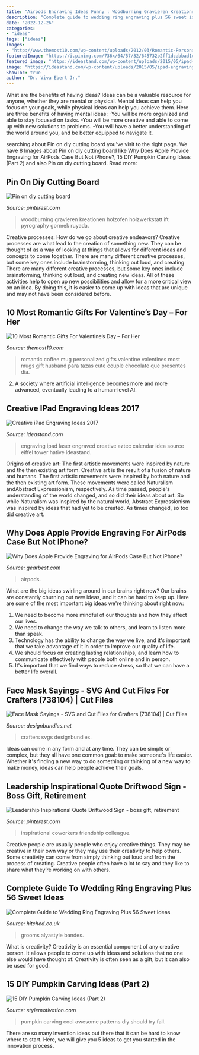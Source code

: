 ```yaml
---
title: "Airpods Engraving Ideas Funny : Woodburning Gravieren Kreationen Holzofen Holzwerkstatt Ift Pyrography Gormek Ruyada"
description: "Complete guide to wedding ring engraving plus 56 sweet ideas"
date: "2022-12-26"
categories:
- "ideas"
tags: ["ideas"]
images:
- "http://www.themost10.com/wp-content/uploads/2012/03/Romantic-Personalized-Coffee-Mug-Set.jpg"
featuredImage: "https://i.pinimg.com/736x/64/57/32/645732b2ff1dcabbad1cd9c2f233c887.jpg"
featured_image: "https://ideastand.com/wp-content/uploads/2015/05/ipad-engraving-ideas/4-ipad-engraving-ideas.jpg"
image: "https://ideastand.com/wp-content/uploads/2015/05/ipad-engraving-ideas/4-ipad-engraving-ideas.jpg"
ShowToc: true
author: "Dr. Viva Ebert Jr."
---
```



What are the benefits of having ideas?
Ideas can be a valuable resource for anyone, whether they are mental or physical. Mental ideas can help you focus on your goals, while physical ideas can help you achieve them. Here are three benefits of having mental ideas: 
-You will be more organized and able to stay focused on tasks. 
-You will be more creative and able to come up with new solutions to problems. 
-You will have a better understanding of the world around you, and be better equipped to navigate it.

	

		
searching about Pin on diy cutting board you've visit to the right page. We have 8 Images about Pin on diy cutting board like Why Does Apple Provide Engraving for AirPods Case But Not iPhone?, 15 DIY Pumpkin Carving Ideas (Part 2) and also Pin on diy cutting board. Read more:
		
    
## Pin On Diy Cutting Board

<img loading=lazy src="https://i.pinimg.com/736x/64/57/32/645732b2ff1dcabbad1cd9c2f233c887.jpg" onerror="this.onerror=null;this.src='https://tse3.mm.bing.net/th?id=OIP.Mi0taRV7PYRzXZ1XstN7ZQHaJ3&amp;pid=15.1';" alt="Pin on diy cutting board">

_Source: pinterest.com_

>woodburning gravieren kreationen holzofen holzwerkstatt ift pyrography gormek ruyada. 

	

Creative processes: How do we go about creative endeavors?
Creative processes are what lead to the creation of something new. They can be thought of as a way of looking at things that allows for different ideas and concepts to come together. There are many different creative processes, but some key ones include brainstorming, thinking out loud, and creating 
There are many different creative processes, but some key ones include brainstorming, thinking out loud, and creating new ideas. All of these activities help to open up new possibilities and allow for a more critical view on an idea. By doing this, it is easier to come up with ideas that are unique and may not have been considered before.

    
## 10 Most Romantic Gifts For Valentine’s Day – For Her

<img loading=lazy src="http://www.themost10.com/wp-content/uploads/2012/03/Romantic-Personalized-Coffee-Mug-Set.jpg" onerror="this.onerror=null;this.src='https://tse3.mm.bing.net/th?id=OIP.5AX1Z2_Yh9UZt4B_csiZPwHaE7&amp;pid=15.1';" alt="10 Most Romantic Gifts For Valentine’s Day – For Her">

_Source: themost10.com_

>romantic coffee mug personalized gifts valentine valentines most mugs gift husband para tazas cute couple chocolate que presentes dia. 

	

2. A society where artificial intelligence becomes more and more advanced, eventually leading to a human-level AI. 

    
## Creative IPad Engraving Ideas 2017

<img loading=lazy src="https://ideastand.com/wp-content/uploads/2015/05/ipad-engraving-ideas/4-ipad-engraving-ideas.jpg" onerror="this.onerror=null;this.src='https://tse4.mm.bing.net/th?id=OIP._gzcQdkQZOkatULS8lnYqgHaHa&amp;pid=15.1';" alt="Creative iPad Engraving Ideas 2017">

_Source: ideastand.com_

>engraving ipad laser engraved creative aztec calendar idea source eiffel tower hative ideastand. 

	

Origins of creative art: The first artistic movements were inspired by nature and the then existing art form.
Creative art is the result of a fusion of nature and humans. The first artistic movements were inspired by both nature and the then existing art form. These movements were called Naturalism andAbstract Expressionism, respectively. As time passed, people's understanding of the world changed, and so did their ideas about art. So while Naturalism was inspired by the natural world, Abstract Expressionism was inspired by ideas that had yet to be created. As times changed, so too did creative art.

    
## Why Does Apple Provide Engraving For AirPods Case But Not IPhone?

<img loading=lazy src="https://review.gbtcdn.com/upload/gearbest/review/20200121/594D79B6DA35D07C7C4B1604CBF06622.jpg" onerror="this.onerror=null;this.src='https://tse2.mm.bing.net/th?id=OIP.I9au80im_jLAnQA_jnXwzgHaD_&amp;pid=15.1';" alt="Why Does Apple Provide Engraving for AirPods Case But Not iPhone?">

_Source: gearbest.com_

>airpods. 

	

What are the big ideas swirling around in our brains right now?
Our brains are constantly churning out new ideas, and it can be hard to keep up. Here are some of the most important big ideas we're thinking about right now: 
1. We need to become more mindful of our thoughts and how they affect our lives. 
2. We need to change the way we talk to others, and learn to listen more than speak. 
3. Technology has the ability to change the way we live, and it's important that we take advantage of it in order to improve our quality of life. 
4. We should focus on creating lasting relationships, and learn how to communicate effectively with people both online and in person. 
5. It's important that we find ways to reduce stress, so that we can have a better life overall.

    
## Face Mask Sayings - SVG And Cut Files For Crafters (738104) | Cut Files

<img loading=lazy src="https://i.fbcd.co/products/original/7eadfecf37888a79287c0dbd183bef3e498b93e099d979cd627b8867f2a74c36.jpg" onerror="this.onerror=null;this.src='https://tse4.mm.bing.net/th?id=OIP.QEYGw2UA3v92QaKbZRxEkAHaE8&amp;pid=15.1';" alt="Face Mask Sayings - SVG and Cut Files for Crafters (738104) | Cut Files">

_Source: designbundles.net_

>crafters svgs designbundles. 

	

Ideas can come in any form and at any time. They can be simple or complex, but they all have one common goal: to make someone's life easier. Whether it's finding a new way to do something or thinking of a new way to make money, ideas can help people achieve their goals.

    
## Leadership Inspirational Quote Driftwood Sign - Boss Gift, Retirement

<img loading=lazy src="https://i.pinimg.com/736x/99/14/7c/99147c27804df18fa491cd3cda7773e0.jpg" onerror="this.onerror=null;this.src='https://tse2.mm.bing.net/th?id=OIP.o4hqaq2wqVyaZlqhIJvCbAHaHa&amp;pid=15.1';" alt="Leadership Inspirational Quote Driftwood Sign - boss gift, retirement">

_Source: pinterest.com_

>inspirational coworkers friendship colleague. 

	

Creative people are usually people who enjoy creative things. They may be creative in their own way or they may use their creativity to help others. Some creativity can come from simply thinking out loud and from the process of creating. Creative people often have a lot to say and they like to share what they’re working on with others.

    
## Complete Guide To Wedding Ring Engraving Plus 56 Sweet Ideas

<img loading=lazy src="https://cdn0.hitched.co.uk/articles/images/1/2/5/6/img_76521/your-actual-finger-print-rings-his-and-hers-matching-white-etsy.jpeg" onerror="this.onerror=null;this.src='https://tse1.mm.bing.net/th?id=OIP.xfJfoH1VCSymGFrn66x4rQHaFQ&amp;pid=15.1';" alt="Complete Guide to Wedding Ring Engraving Plus 56 Sweet Ideas">

_Source: hitched.co.uk_

>grooms alyastyle bandes. 

	

What is creativity?
Creativity is an essential component of any creative person. It allows people to come up with ideas and solutions that no one else would have thought of. Creativity is often seen as a gift, but it can also be used for good.

    
## 15 DIY Pumpkin Carving Ideas (Part 2)

<img loading=lazy src="https://www.stylemotivation.com/wp-content/uploads/2019/09/maxresdefault-1.jpg" onerror="this.onerror=null;this.src='https://tse4.mm.bing.net/th?id=OIP.nPuvOt4q2N4-bs5EmyZVvwHaEK&amp;pid=15.1';" alt="15 DIY Pumpkin Carving Ideas (Part 2)">

_Source: stylemotivation.com_

>pumpkin carving cool awesome patterns diy should try fall. 

	

There are so many invention ideas out there that it can be hard to know where to start. Here, we will give you 5 ideas to get you started in the innovation process.


